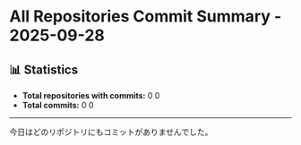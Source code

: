 # All Repositories Commit Summary - 2025-09-28

## 📊 Statistics
- **Total repositories with commits:** 0
0
- **Total commits:** 0
0

---

今日はどのリポジトリにもコミットがありませんでした。
